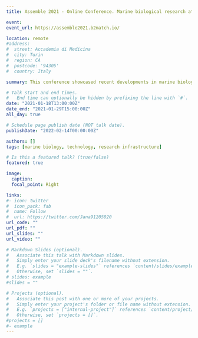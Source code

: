 ```yaml
---
title: Assemble 2021 - Online Conference. Marine biological research at the frontier

event: 
event_url: https://assemble2021.b2match.io/

location: remote
#address:
#  street: Accademia di Medicina
#  city: Turin
#  region: CA
#  postcode: '94305'
#  country: Italy

summary: This conference showcased recent developments in marine biology and ecology; state-of-the-art technologies available at marine stations and institutes; how to access biological resources and marine research infrastructure; how to improve services provided by marine stations; and, the impact of the services provided on industry and society.

# Talk start and end times.
#   End time can optionally be hidden by prefixing the line with `#`.
date: "2021-01-18T13:00:00Z"
date_end: "2021-01-29T15:00:00Z"
all_day: true

# Schedule page publish date (NOT talk date).
publishDate: "2022-02-14T00:00:00Z"

authors: []
tags: [marine biology, technology, research infrastructure]

# Is this a featured talk? (true/false)
featured: true

image:
  caption:
  focal_point: Right

links:
#- icon: twitter
#  icon_pack: fab
#  name: Follow
#  url: https://twitter.com/Jana91205020
url_code: ""
url_pdf: ""
url_slides: ""
url_video: ""

# Markdown Slides (optional).
#   Associate this talk with Markdown slides.
#   Simply enter your slide deck's filename without extension.
#   E.g. `slides = "example-slides"` references `content/slides/example-slides.md`.
#   Otherwise, set `slides = ""`.
# slides: example
#slides = ""

# Projects (optional).
#   Associate this post with one or more of your projects.
#   Simply enter your project's folder or file name without extension.
#   E.g. `projects = ["internal-project"]` references `content/project/deep-learning/index.md`.
#   Otherwise, set `projects = []`.
#projects = []
#- example
---
```

